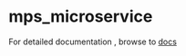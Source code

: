
# mps_microservice

For detailed documentation , browse to [docs](https://open-amt-cloud-toolkit.github.io/MPS/)

